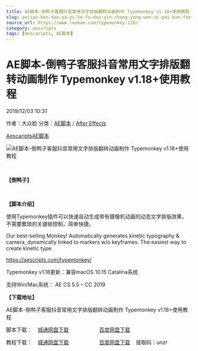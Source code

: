 ```yaml
---
title: AE脚本-倒鸭子客服抖音常用文字排版翻转动画制作 Typemonkey v1.18+使用教程
slug: aejiao-ben-dao-ya-zi-ke-fu-dou-yin-chang-yong-wen-zi-pai-ban-fan-zhuan-dong-hua-zhi-zuo-typemonkey-v1-18-shi-yong-jiao-cheng
source_url: https://www.lookae.com/typemonkey-118/
category: aescripts
tags: [Aescaripts, AE脚本]
---
```

# AE脚本-倒鸭子客服抖音常用文字排版翻转动画制作 Typemonkey v1.18+使用教程

2019/12/03 10:31

作者：大众脸
分类：[AE脚本](https://www.lookae.com/after-effects/aescripts/) / [After Effects](https://www.lookae.com/after-effects/)

[Aescaripts](https://www.lookae.com/tag/aescaripts/)[AE脚本](https://www.lookae.com/tag/ae%e8%84%9a%e6%9c%ac/)

![AE脚本-倒鸭子客服抖音常用文字排版翻转动画制作 Typemonkey v1.18+使用教程](https://www.lookae.com/wp-content/uploads/2019/04/TypeMonkey.jpg "AE脚本-倒鸭子客服抖音常用文字排版翻转动画制作 Typemonkey v1.18+使用教程-LookAE.com")

﻿

**【倒鸭子】**

﻿﻿

**【脚本介绍】**

使用Typemonkey插件可以快速自动生成带有摄像机动画的动态文字排版效果，不需要繁琐的关键帧控制，简单快捷。

Our best-selling Monkey! Automatically generates kinetic typography & camera, dynamically linked to markers w/o keyframes. The easiest way to create kinetic type.

https://aescripts.com/typemonkey/

Typemonkey v1.18更新：兼容macOS 10.15 Catalina系统

支持Win/Mac系统： AE CS 5.5 – CC 2019

**【下载地址】**

AE脚本-倒鸭子客服抖音常用文字排版翻转动画制作 Typemonkey v1.18+使用教程

脚本下载：    [城通网盘下载](https://tc5.us/file/680462-410973215)                     [百度网盘下载](https://pan.baidu.com/s/1kLNy2ymdmLVTOZXe2md4YA)

教程下载：    [城通网盘下载](https://lookae.ctfile.com/fs/680462-368254969)                     [百度网盘下载](https://pan.baidu.com/s/1K4T5UhkLZNHgYzm8iZGACA)    提取码：unzr
